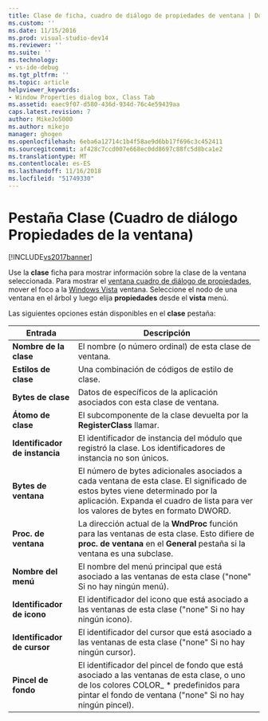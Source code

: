 ```yaml
---
title: Clase de ficha, cuadro de diálogo de propiedades de ventana | Documentos de Microsoft
ms.custom: ''
ms.date: 11/15/2016
ms.prod: visual-studio-dev14
ms.reviewer: ''
ms.suite: ''
ms.technology:
- vs-ide-debug
ms.tgt_pltfrm: ''
ms.topic: article
helpviewer_keywords:
- Window Properties dialog box, Class Tab
ms.assetid: eaec9f07-d580-436d-934d-76c4e59439aa
caps.latest.revision: 7
author: MikeJo5000
ms.author: mikejo
manager: ghogen
ms.openlocfilehash: 6eba6a12714c1b4f58ae9d6bb17f696c3c452411
ms.sourcegitcommit: af428c7ccd007e668ec0dd8697c88fc5d8bca1e2
ms.translationtype: MT
ms.contentlocale: es-ES
ms.lasthandoff: 11/16/2018
ms.locfileid: "51749330"
---
```

# <a name="class-tab-window-properties-dialog-box"></a>Pestaña Clase (Cuadro de diálogo Propiedades de la ventana)
[!INCLUDE[vs2017banner](../includes/vs2017banner.md)]

Use la **clase** ficha para mostrar información sobre la clase de la ventana seleccionada. Para mostrar el [ventana cuadro de diálogo de propiedades](../debugger/window-properties-dialog-box.md), mover el foco a la [Windows Vista](../debugger/windows-view.md) ventana. Seleccione el nodo de una ventana en el árbol y luego elija **propiedades** desde el **vista** menú.  
  
 Las siguientes opciones están disponibles en el **clase** pestaña:  
  
|Entrada|Descripción|  
|-----------|-----------------|  
|**Nombre de la clase**|El nombre (o número ordinal) de esta clase de ventana.|  
|**Estilos de clase**|Una combinación de códigos de estilo de clase.|  
|**Bytes de clase**|Datos de específicos de la aplicación asociados con esta clase de ventana.|  
|**Átomo de clase**|El subcomponente de la clase devuelta por la **RegisterClass** llamar.|  
|**Identificador de instancia**|El identificador de instancia del módulo que registró la clase. Los identificadores de instancia no son únicos.|  
|**Bytes de ventana**|El número de bytes adicionales asociados a cada ventana de esta clase. El significado de estos bytes viene determinado por la aplicación. Expanda el cuadro de lista para ver los valores de bytes en formato DWORD.|  
|**Proc. de ventana**|La dirección actual de la **WndProc** función para las ventanas de esta clase. Esto difiere de **proc. de ventana** en el **General** pestaña si la ventana es una subclase.|  
|**Nombre del menú**|El nombre del menú principal que está asociado a las ventanas de esta clase ("none" Si no hay ningún menú).|  
|**Identificador de icono**|El identificador del icono que está asociado a las ventanas de esta clase ("none" Si no hay ningún icono).|  
|**Identificador de cursor**|El identificador del cursor que está asociado a las ventanas de esta clase ("none" Si no hay ningún cursor).|  
|**Pincel de fondo**|El identificador del pincel de fondo que está asociado a las ventanas de esta clase, o uno de los colores COLOR_ * predefinidos para pintar el fondo de ventana ("none" Si no hay ningún pincel).|



